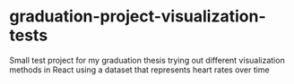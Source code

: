 # graduation-project-visualization-tests
Small test project for my graduation thesis trying out different visualization methods in React using a dataset that represents heart rates over time
